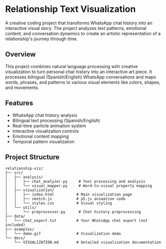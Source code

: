 # Relationship Text Visualization

A creative coding project that transforms WhatsApp chat history into an interactive visual story. The project analyzes text patterns, emotional content, and conversation dynamics to create an artistic representation of a relationship's journey through time.

## Overview

This project combines natural language processing with creative visualization to turn personal chat history into an interactive art piece. It processes bilingual (Spanish/English) WhatsApp conversations and maps words, phrases, and patterns to various visual elements like colors, shapes, and movements.

## Features

- WhatsApp chat history analysis
- Bilingual text processing (Spanish/English)
- Real-time particle animation system
- Interactive visualization controls
- Emotional content mapping
- Temporal pattern visualization

## Project Structure

```
relationship-viz/
├── src/
│   ├── analysis/
│   │   ├── chat_analyzer.py     # Text processing and analysis
│   │   └── visual_mapper.py     # Word-to-visual property mapping
│   ├── visualization/
│   │   ├── index.html          # Main visualization page
│   │   ├── sketch.js           # p5.js animation code
│   │   └── styles.css          # Visual styling
│   └── utils/
│       └── preprocessor.py      # Chat history preprocessing
├── data/
│   └── chat_export.txt         # Your WhatsApp chat export (not included)
├── examples/
│   └── demo.gif                # Visualization demo
└── docs/
    └── VISUALIZATION.md        # Detailed visualization documentation
```
